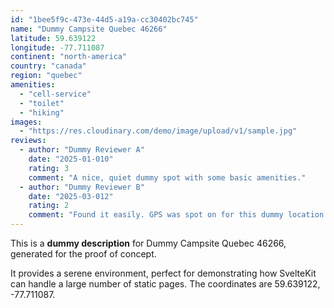 ```yaml
---
id: "1bee5f9c-473e-44d5-a19a-cc30402bc745"
name: "Dummy Campsite Quebec 46266"
latitude: 59.639122
longitude: -77.711087
continent: "north-america"
country: "canada"
region: "quebec"
amenities:
  - "cell-service"
  - "toilet"
  - "hiking"
images:
  - "https://res.cloudinary.com/demo/image/upload/v1/sample.jpg"
reviews:
  - author: "Dummy Reviewer A"
    date: "2025-01-010"
    rating: 3
    comment: "A nice, quiet dummy spot with some basic amenities."
  - author: "Dummy Reviewer B"
    date: "2025-03-012"
    rating: 2
    comment: "Found it easily. GPS was spot on for this dummy location."
---
```


This is a **dummy description** for Dummy Campsite Quebec 46266, generated for the proof of concept.

It provides a serene environment, perfect for demonstrating how SvelteKit can handle a large number of static pages. The coordinates are 59.639122, -77.711087.
